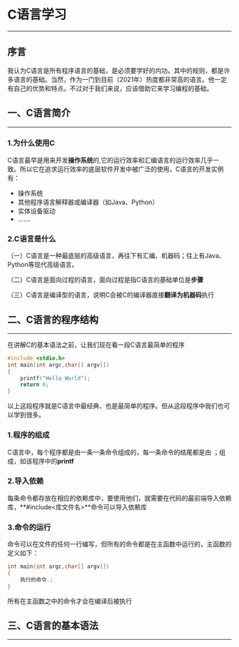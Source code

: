 # C语言学习

---

## 序言

我认为C语言是所有程序语言的基础，是必须要学好的内功。其中的规则，都是许多语言的基础。当然，作为一门到目前（2021年）热度都非常高的语言。他一定有自己的优势和特点。不过对于我们来说，应该借助它来学习编程的基础。

## 一、C语言简介

---

### 1.为什么使用C

C语言最早是用来开发**操作系统**的,它的运行效率和汇编语言的运行效率几乎一致。所以它在追求运行效率的底层软件开发中被广泛的使用，C语言的开发实例有：

- 操作系统
- 其他程序语言解释器或编译器（如Java、Python）
- 实体设备驱动
- .......

### 2.C语言是什么

（一）C语言是一种最底层的高级语言，再往下有汇编、机器码；往上有Java、Python等现代高级语言。

（二）C语言是面向过程的语言，面向过程是指C语言的基础单位是**步骤**

（三）C语言是编译型的语言，说明C会被C的编译器直接**翻译为机器码**执行

## 二、C语言的程序结构

---

在讲解C的基本语法之前，让我们现在看一段C语言最简单的程序

~~~c
#include <stdio.h>
int main(int argc,char[] argv[])
{
    printf("Hello World");
    return 0;
}
~~~

以上这段程序就是C语言中最经典、也是最简单的程序。但从这段程序中我们也可以学到很多。

### 1.程序的组成

C语言中，每个程序都是由一条一条命令组成的，每一条命令的结尾都是由  <kbd>；</kbd>组成，如该程序中的**printf**

### 2.导入依赖

每条命令都存放在相应的依赖库中，要使用他们，就需要在代码的最前端导入依赖库，**#include<库文件名>**命令可以导入依赖库

### 3.命令的运行

命令可以在文件的任何一行编写，但所有的命令都是在主函数中运行的，主函数的定义如下：

~~~c
int main(int argc,char[] argv[])
{
    执行的命令.;
}
~~~

所有在主函数之中的命令才会在编译后被执行

## 三、C语言的基本语法

---













































































